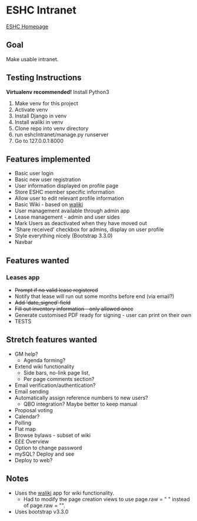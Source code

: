 # ESHC Intranet
[ESHC Homepage](http://edinburghcoop.wordpress.com/)

## Goal
Make usable intranet.

## Testing Instructions
**Virtualenv recommended!**
Install Python3
1. Make venv for this project
2. Activate venv
3. Install Django in venv
4. Install waliki in venv
5. Clone repo into venv directory
6. run eshcIntranet/manage.py runserver
7. Go to 127.0.0.1:8000

## Features implemented
* Basic user login
* Basic new user registration
* User information displayed on profile page
* Store ESHC member specific information
* Allow user to edit relevant profile information
* Basic Wiki - based on [waliki](https://github.com/mgaitan/waliki)
* User management available through admin app
* Lease management - admin and user sides
* Mark Users as deactivated when they have moved out 
* 'Share received' checkbox for admins, display on user profile
* Style everything nicely (Bootstrap 3.3.0)
* Navbar

## Features wanted

### Leases app
* ~~Prompt if no valid lease registered~~
* Notify that lease will run out some months before end (via email?)
* ~~Add 'date_signed' field~~
* ~~Fill out inventory information - only allowed once~~
* Generate customised PDF ready for signing - user can print on their own
* TESTS

## Stretch features wanted
* GM help?  
  * Agenda forming?
* Extend wiki functionality
  * Side bars, no-link page list,
  * Per page comments section?
* Email verification/authentication?
* Email sending
* Automatically assign reference numbers to new users?
  * QBO integration? Maybe better to keep manual
* Proposal voting
* Calendar?
* Polling
* Flat map
* Browse bylaws - subset of wiki
* £££ Overview
* Option to change password
* mySQL? Deploy and see
* Deploy to web?

## Notes
* Uses the [waliki](https://github.com/mgaitan/waliki) app for wiki functionality. 
  * Had to modify the page creation views to use page.raw = " " instead of page.raw = "".
* Uses bootstrap v3.3.0
